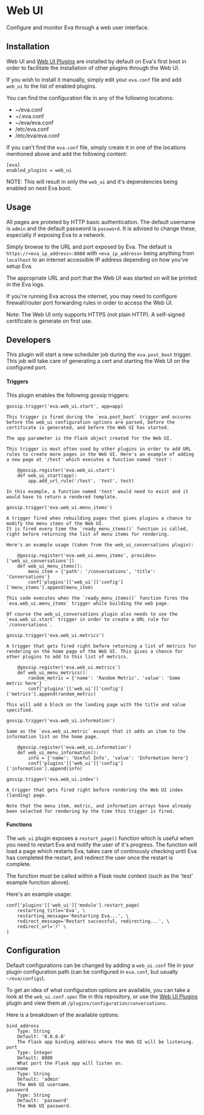 Web UI
======

Configure and monitor Eva through a web user interface.

## Installation

Web UI and [Web UI Plugins](https://github.com/edouardpoitras/eva-web-ui-plugins) are installed by default on Eva's first boot in order to facilitate the installation of other plugins through the Web UI.

If you wish to install it manually, simply edit your `eva.conf` file and add `web_ui` to the list of enabled plugins.

You can find the configuration file in any of the following locations:

* ~/eva.conf
* ~/.eva.conf
* ~/eva/eva.conf
* /etc/eva.conf
* /etc/eva/eva.conf

If you can't find the `eva.conf` file, simply create it in one of the locations mentioned above and add the following content:

    [eva]
    enabled_plugins = web_ui

NOTE: This will result in only the `web_ui` and it's dependencies being enabled on next Eva boot.

## Usage

All pages are proteted by HTTP basic authentication.
The default username is `admin` and the default password is `password`.
It is advised to change these, especially if exposing Eva to a network.

Simply browse to the URL and port exposed by Eva. The default is `https://<eva_ip_address>:8080` with `<eva_ip_address>` being anything from `localhost` to an internet accessible IP address depending on how you've setup Eva.

The appropriate URL and port that the Web UI was started on will be printed in the Eva logs.

If you're running Eva across the internet, you may need to configure firewall/router port forwarding rules in order to access the Web UI.

Note: The Web UI only supports HTTPS (not plain HTTP).
A self-signed certificate is generate on first use.

## Developers

This plugin will start a new scheduler job during the `eva.post_boot` trigger.
This job will take care of generating a cert and starting the Web UI on the configured port.

#### Triggers

This plugin enables the following gossip triggers:

`gossip.trigger('eva.web_ui.start', app=app)`

    This trigger is fired during the `eva.post_boot` trigger and occures before the web_ui configuration options are parsed, before the certificate is generated, and before the Web UI has started.

    The app parameter is the Flask object created for the Web UI.

    This trigger is most often used by other plugins in order to add URL rules to create more pages in the Web UI. Here's an example of adding a new page at '/test' which executes a function named 'test':

        @gossip.register('eva.web_ui.start')
        def web_ui_start(app):
            app.add_url_rule('/test', 'test', test)

    In this example, a function named 'test' would need to exist and it would have to return a rendered template.

`gossip.trigger('eva.web_ui.menu_items')`

    A trigger fired when rebuilding pages that gives plugins a chance to modify the menu items of the Web UI.
    It is fired every time the `ready_menu_items()` function is called, right before returning the list of menu items for rendering.

    Here's an example usage (taken from the web_ui_conversations plugin):

        @gossip.register('eva.web_ui.menu_items', provides=['web_ui_conversations'])
        def web_ui_menu_items():
            menu_item = {'path': '/conversations', 'title': 'Conversations'}
            conf['plugins']['web_ui']['config']['menu_items'].append(menu_item)

    This code executes when the `ready_menu_items()` function fires the `eva.web_ui.menu_items` trigger while building the web page.

    Of course the web_ui_conversations plugin also needs to use the `eva.web_ui.start` trigger in order to create a URL rule for `/conversations`.

`gossip.trigger('eva.web_ui.metrics')`

    A trigger that gets fired right before returning a list of metrics for rendering on the home page of the Web UI. This gives a chance for other plugins to add to this list of metrics.

        @gossip.register('eva.web_ui.metrics')
        def web_ui_menu_metrics():
            random_metric = {'name': 'Random Metric', 'value': 'Some metric here'}
            conf['plugins']['web_ui']['config']['metrics'].append(random_metric)

    This will add a block on the landing page with the title and value specified.

`gossip.trigger('eva.web_ui.information')`

    Same as the `eva.web_ui.metric` except that it adds an item to the information list on the home page.

        @gossip.register('eva.web_ui.information')
        def web_ui_menu_information():
            info = {'name': 'Useful Info', 'value': 'Information here'}
            conf['plugins']['web_ui']['config']['information'].append(info)

`gossip.trigger('eva.web_ui.index')`

    A trigger that gets fired right before rendering the Web UI index (landing) page.

    Note that the menu item, metric, and information arrays have already been selected for rendering by the time this trigger is fired.

#### Functions

The `web_ui` plugin exposes a `restart_page()` function which is useful when you need to restart Eva and notify the user of it's progress. The function will load a page which restarts Eva, takes care of continously checking until Eva has completed the restart, and redirect the user once the restart is complete.

The function must be called within a Flask route context (such as the 'test' example function above).

Here's an example usage:

    conf['plugins']['web_ui']['module'].restart_page(
        restarting_title='Eva', \
        restarting_message='Restarting Eva...', \
        redirect_message='Restart successful, redirecting...', \
        redirect_url='/' \
    )

## Configuration

Default configurations can be changed by adding a `web_ui.conf` file in your plugin configuration path (can be configured in `eva.conf`, but usually `~/eva/configs`).

To get an idea of what configuration options are available, you can take a look at the `web_ui.conf.spec` file in this repository, or use the [Web UI Plugins](https://github.com/edouardpoitras/eva-web-ui-plugins) plugin and view them at `/plugins/configuration/conversations`.

Here is a breakdown of the available options:

    bind_address
        Type: String
        Default: '0.0.0.0'
        The Flask app binding address where the Web UI will be listening.
    port
        Type: Integer
        Default: 8080
        What port the Flask app will listen on.
    username
        Type: String
        Default: 'admin'
        The Web UI username.
    password
        Type: String
        Default: 'password'
        The Web UI password.
